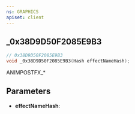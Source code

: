 ```yaml
---
ns: GRAPHICS
apiset: client
---
```

## _0x38D9D50F2085E9B3

```c
// 0x38D9D50F2085E9B3
void _0x38D9D50F2085E9B3(Hash effectNameHash);
```

ANIMPOSTFX_*

## Parameters
* **effectNameHash**: